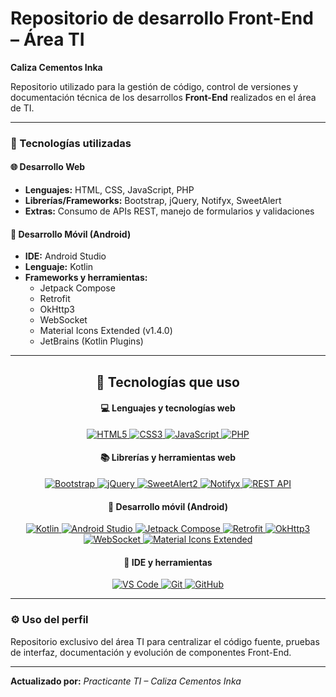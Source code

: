 # Repositorio de desarrollo Front-End – Área TI  
**Caliza Cementos Inka**

Repositorio utilizado para la gestión de código, control de versiones y documentación técnica de los desarrollos **Front-End** realizados en el área de TI.

---

### 🧩 Tecnologías utilizadas

#### 🌐 Desarrollo Web
- **Lenguajes:** HTML, CSS, JavaScript, PHP
- **Librerías/Frameworks:** Bootstrap, jQuery, Notifyx, SweetAlert
- **Extras:** Consumo de APIs REST, manejo de formularios y validaciones

#### 📱 Desarrollo Móvil (Android)
- **IDE:** Android Studio
- **Lenguaje:** Kotlin
- **Frameworks y herramientas:**
  - Jetpack Compose
  - Retrofit
  - OkHttp3
  - WebSocket
  - Material Icons Extended (v1.4.0)
  - JetBrains (Kotlin Plugins)

---

<h2 align="center">🌱 Tecnologías que uso</h2>

<h4 align="center">💻 Lenguajes y tecnologías web</h4>

<p align="center">
  <a href="https://developer.mozilla.org/es/docs/Web/HTML" target="_blank">
    <img alt="HTML5" src="https://img.shields.io/badge/HTML-E34F26.svg?logo=html5&logoColor=white">
  </a>
  <a href="https://developer.mozilla.org/es/docs/Web/CSS" target="_blank">
    <img alt="CSS3" src="https://img.shields.io/badge/CSS-1572B6.svg?logo=css3&logoColor=white">
  </a>
  <a href="https://developer.mozilla.org/es/docs/Web/JavaScript" target="_blank">
    <img alt="JavaScript" src="https://img.shields.io/badge/JavaScript-F7DF1E.svg?logo=javascript&logoColor=black">
  </a>
  <a href="https://www.php.net/docs.php" target="_blank">
    <img alt="PHP" src="https://img.shields.io/badge/PHP-777BB4.svg?logo=php&logoColor=white">
  </a>
</p>

<h4 align="center">📚 Librerías y herramientas web</h4>

<p align="center">
  <a href="https://getbootstrap.com/" target="_blank">
    <img alt="Bootstrap" src="https://img.shields.io/badge/Bootstrap-7952B3.svg?logo=bootstrap&logoColor=white">
  </a>
  <a href="https://jquery.com/" target="_blank">
    <img alt="jQuery" src="https://img.shields.io/badge/jQuery-0769AD.svg?logo=jquery&logoColor=white">
  </a>
  <a href="https://sweetalert2.github.io/" target="_blank">
    <img alt="SweetAlert2" src="https://img.shields.io/badge/SweetAlert2-FF5F6D.svg?logo=sweetalert&logoColor=white">
  </a>
  <a href="https://notifyjs.jpillora.com/" target="_blank">
    <img alt="Notifyx" src="https://img.shields.io/badge/Notifyx-1E90FF.svg?logo=javascript&logoColor=white">
  </a>
  <a href="https://developer.mozilla.org/es/docs/Web/API/Fetch_API" target="_blank">
    <img alt="REST API" src="https://img.shields.io/badge/REST%20API-000000.svg?logo=api&logoColor=white">
  </a>
</p>

<h4 align="center">📱 Desarrollo móvil (Android)</h4>

<p align="center">
  <a href="https://kotlinlang.org/" target="_blank">
    <img alt="Kotlin" src="https://img.shields.io/badge/Kotlin-7F52FF.svg?logo=kotlin&logoColor=white">
  </a>
  <a href="https://developer.android.com/studio" target="_blank">
    <img alt="Android Studio" src="https://img.shields.io/badge/Android%20Studio-3DDC84.svg?logo=android-studio&logoColor=white">
  </a>
  <a href="https://developer.android.com/jetpack/compose" target="_blank">
    <img alt="Jetpack Compose" src="https://img.shields.io/badge/Jetpack%20Compose-4285F4.svg?logo=android&logoColor=white">
  </a>
  <a href="https://square.github.io/retrofit/" target="_blank">
    <img alt="Retrofit" src="https://img.shields.io/badge/Retrofit-005572.svg?logo=android&logoColor=white">
  </a>
  <a href="https://square.github.io/okhttp/" target="_blank">
    <img alt="OkHttp3" src="https://img.shields.io/badge/OkHttp3-000000.svg?logo=java&logoColor=white">
  </a>
  <a href="https://developer.mozilla.org/en-US/docs/Web/API/WebSockets_API" target="_blank">
    <img alt="WebSocket" src="https://img.shields.io/badge/WebSocket-4CAF50.svg?logo=websocket&logoColor=white">
  </a>
  <a href="https://fonts.google.com/icons" target="_blank">
    <img alt="Material Icons Extended" src="https://img.shields.io/badge/Material%20Icons%20Extended-616161.svg?logo=google&logoColor=white">
  </a>
</p>

<h4 align="center">🧰 IDE y herramientas</h4>

<p align="center">
  <a href="https://code.visualstudio.com/" target="_blank">
    <img alt="VS Code" src="https://img.shields.io/badge/VS%20Code-007ACC.svg?logo=visual-studio-code&logoColor=white">
  </a>
  <!--<a href="https://www.jetbrains.com/" target="_blank">
    <img alt="JetBrains" src="https://img.shields.io/badge/JetBrains-000000.svg?logo=jetbrains&logoColor=white">
  </a>-->
  <a href="https://git-scm.com/" target="_blank">
    <img alt="Git" src="https://img.shields.io/badge/Git-F05032.svg?logo=git&logoColor=white">
  </a>
  <a href="https://github.com/" target="_blank">
    <img alt="GitHub" src="https://img.shields.io/badge/GitHub-181717.svg?logo=github&logoColor=white">
  </a>
</p>

---

### ⚙️ Uso del perfil
Repositorio exclusivo del área TI para centralizar el código fuente, pruebas de interfaz, documentación y evolución de componentes Front-End.

---

**Actualizado por:** _Practicante TI – Caliza Cementos Inka_

